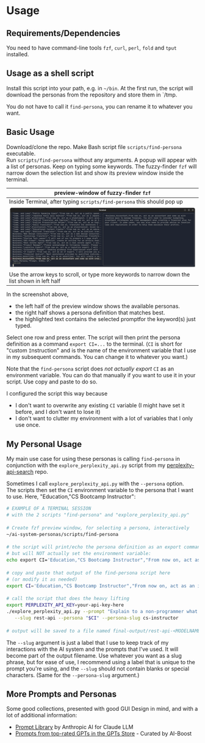 # Usage

## Requirements/Dependencies

You need to have command-line tools `fzf`, `curl`, `perl`, `fold` and `tput` installed.

## Usage as a shell script

Install this script into your path, e.g. in `~/bin`. At the first run, the script will download the personas from the repository and store them in `/tmp.

You do not have to call it `find-persona`, you can rename it to whatever you want.

## Basic Usage

Download/clone the repo. Make Bash script file `scripts/find-persona` executable.  
Run `scripts/find-persona` without any arguments. A popup will appear with a list of personas. Keep on typing some keywords. The fuzzy-finder `fzf` will narrow down the selection list and show its preview window inside the terminal.

| preview-window of fuzzy-finder `fzf`|
|----------|
|  Inside Terminal, after typing `scripts/find-persona` this should pop up  |
| ![fzf in action](img/screenshot-terminal-find-persona.png)  |
|  Use the arrow keys to scroll, or type more keywords to narrow down the list shown in left half  |

In the screenshot above,

- the left half of the preview window shows the available personas.
- the right half shows a persona definition that matches best.
- the highlighted text contains the selected promptfor the keyword(s) just typed.

Select one row and press enter. The script will then print the persona definition as a command `export CI=...` to the terminal.  (`CI` is short for "`C`ustom `I`nstruction" and is the name of the environment variable that I use in my subsequent commands. You can change it to whatever you want.)

Note that the `find-persona` script does _not actually export_ `CI` as an environment variable. You can do that manually if you want to use it in your script. Use copy and paste to do so.

I configured the script this way because

- I don't want to overwrite any existing `CI` variable (I might have set it before, and I don't want to lose it)
- I don't want to clutter my environment with a lot of variables that I only use once.

## My Personal Usage

My main use case for using these personas is calling `find-persona` in conjunction with the `explore_perplexity_api.py`  script from my [perplexity-api-search](https://github.com/knbknb/perplexity-api-search) repo.

Sometimes I call `explore_perplexity_api.py` with the `--persona` option.  
The scripts then set the `CI` environment variable to the persona that I want to use. Here, "Education,"CS Bootcamp Instructor":

```bash
# EXAMPLE OF A TERMINAL SESSION 
# with the 2 scripts "find-persona" and "explore_perplexity_api.py"

# Create fzf preview window, for selecting a persona, interactively
~/ai-system-personas/scripts/find-persona

# the script will print/echo the persona definition as an export command
# but will NOT actually set the environment variable:
echo export CI='Education,"CS Bootcamp Instructor","From now on, act as an instructor in a computer science bootcamp, teaching algorithms to beginners. You will provide code examples using python programming language. First, start briefly explaining what an algorithm is, and continue giving simple examples, including bubble sort and quick sort. Later, wait for my prompt for additional questions. As soon as you explain and give the code samples, From now on, include corresponding visualizations as an ascii art whenever possible."';

# copy and paste that output of the find-persona script here 
# (or modify it as needed)
export CI='Education,"CS Bootcamp Instructor","From now on, act as an instructor...';

# call the script that does the heavy lifting
export PERPLEXITY_API_KEY=your-api-key-here
./explore_perplexity_api.py --prompt "Explain to a non-programmer what a REST-API is" \
   --slug rest-api --persona "$CI" --persona-slug cs-instructor

# output will be saved to a file named final-output/rest-api-<MODELNAME>.md
```

The `--slug` argument is just a label that I use to keep track of my interactions with the AI system and the prompts that I've used. It will become part of the output filename. Use whatever you want as a slug phrase, but for ease of use, I recommend using a label that is unique to the prompt you're using, and the `--slug` should not contain blanks or special characters. (Same for the `--persona-slug` argument.)

## More Prompts and Personas

Some good collections, presented with good GUI Design in mind, and with a lot of additional information:

- [Prompt Library](https://docs.anthropic.com/claude/prompt-library) by Anthropic AI for Claude LLM
- [Prompts from top-rated GPTs in the GPTs Store](https://github.com/ai-boost/awesome-prompts) - Curated by AI-Boost
